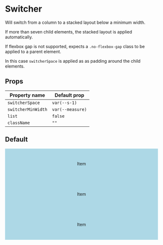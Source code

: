 <script lang="ts">
	import type { Space, Measure } from '$lib/types';
	import Switcher from '$lib/Switcher/index.svelte';
	import Stack from '$lib/Stack/index.svelte';
	import SqueezeContainer from '$lib/SqueezeContainer/index.svelte';
	import PropSelect from '$lib/PropSelect/index.svelte';

	import { space_options, measure_options } from '../../preview-content/options';

	let switcherSpace: Space = 'var(--s-1)';
	let switcherMinWidth: Measure = 'var(--measure-small)';
</script>

<style>
	.item {
		display: flex;
		align-items: center;
		justify-content: center;
		width: 100%;
		max-width: none;
		height: 100px;
		background-color: lightblue;
	}
</style>

# Switcher

Will switch from a column to a stacked layout below a minimum width.

If more than seven child elements, the stacked layout is applied automatically.

If flexbox gap is not supported, expects a `.no-flexbox-gap` class to be applied to a parent element.

In this case `switcherSpace` is applied as as padding around the child elements.

## Props

| Property name      | Default prop     |
| ------------------ | ---------------- |
| `switcherSpace`    | `var(--s-1)`     |
| `switcherMinWidth` | `var(--measure)` |
| `list`             | `false`          |
| `className`        | `""`             |

## Default

<SqueezeContainer headline="Default">
	<Switcher {switcherSpace} {switcherMinWidth}>
		<span class="item">Item</span>
		<span class="item">Item</span>
		<span class="item">Item</span>
	</Switcher>
</SqueezeContainer>
